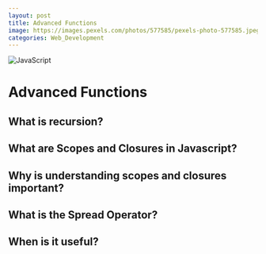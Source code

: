 ```yaml
---
layout: post
title: Advanced Functions
image: https://images.pexels.com/photos/577585/pexels-photo-577585.jpeg?auto=compress&cs=tinysrgb&dpr=2&h=750&w=1260
categories: Web_Development
---
```

![JavaScript](https://images.pexels.com/photos/577585/pexels-photo-577585.jpeg?auto=compress&cs=tinysrgb&dpr=2&h=750&w=1260)


# Advanced Functions

## What is recursion?

## What are Scopes and Closures in Javascript?

## Why is understanding scopes and closures important?

## What is the Spread Operator?

## When is it useful?

